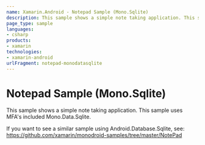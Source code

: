 ```yaml
---
name: Xamarin.Android - Notepad Sample (Mono.Sqlite)
description: This sample shows a simple note taking application. This sample uses MFA's included Mono.Data.Sqlite. If you want to see a similar sample using...
page_type: sample
languages:
- csharp
products:
- xamarin
technologies:
- xamarin-android
urlFragment: notepad-monodatasqlite
---
```

# Notepad Sample (Mono.Sqlite)

This sample shows a simple note taking application.  This sample uses
MFA's included Mono.Data.Sqlite.

If you want to see a similar sample using Android.Database.Sqlite, see:
https://github.com/xamarin/monodroid-samples/tree/master/NotePad
